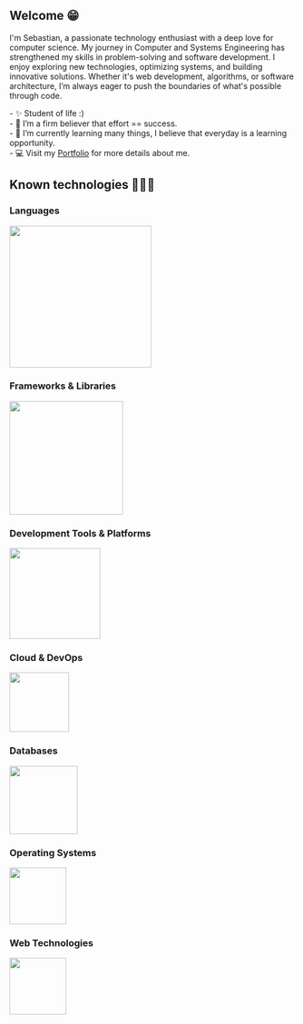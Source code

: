 <!--Start Intro-->
<h2>Welcome 😁</h2>
<p align="left">
I'm Sebastian, a passionate technology enthusiast with a deep love for computer science. My journey in Computer and Systems Engineering has strengthened my skills in problem-solving and software development. I enjoy exploring new technologies, optimizing systems, and building innovative solutions. Whether it's web development, algorithms, or software architecture, I’m always eager to push the boundaries of what's possible through code.
</p>
- ✨ Student of life :)<br/>
- 💪 I’m a firm believer that effort == success.<br/>
- 🌱 I’m currently learning many things, I believe that everyday is a learning opportunity.<br/>
- 💻 Visit my <a href="https://zlcosio21.me">Portfolio</a> for more details about me.<br/>
<!--End Intro-->

<!--Tech Stack Icons-->
<h2>Known technologies 👨🏻‍💻</h2>

<!--Languages-->
<h3>Languages</h3>
<p align="left">
  <img src="https://skillicons.dev/icons?i=py,ruby,java,bash&perline=10" width="250"/>
</p>

<!--Frameworks & Libraries-->
<h3>Frameworks & Libraries</h3>
<p align="left">
  <img src="https://skillicons.dev/icons?i=django,rails,qt,selenium&perline=10" width="200"/>
</p>

<!--Dev Tools & Platforms-->
<h3>Development Tools & Platforms</h3>
<p align="left">
  <img src="https://skillicons.dev/icons?i=postman,git,notion&perline=10" width="160"/>
</p>

<!--Cloud & DevOps-->
<h3>Cloud & DevOps</h3>
<p align="left">
  <img src="https://skillicons.dev/icons?i=aws,heroku&perline=10" width="105"/>
</p>

<!--Databases-->
<h3>Databases</h3>
<p align="left">
  <img src="https://skillicons.dev/icons?i=mysql,postgresql&perline=10" width="120"/>
</p>

<!--Operating Systems-->
<h3>Operating Systems</h3>
<p align="left">
  <img src="https://skillicons.dev/icons?i=linux,arch&perline=10" width="100"/>
</p>

<!--Web Technologies-->
<h3>Web Technologies</h3>
<p align="left">
  <img src="https://skillicons.dev/icons?i=html,css&perline=10" width="100"/>
</p>
